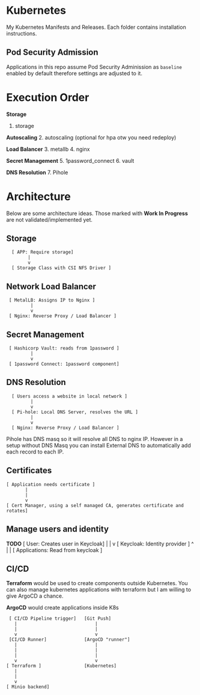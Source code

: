 # Kubernetes

My Kubernetes Manifests and Releases. Each folder contains installation instructions.

## Pod Security Admission

Applications in this repo assume Pod Security Adminission as `baseline` enabled by default therefore settings are adjusted to it.

# Execution Order


**Storage**
1. storage

**Autoscaling**
2. autoscaling (optional for hpa otw you need redeploy)

**Load Balancer**
3. metallb
4. nginx

**Secret Management**
5. 1password_connect
6. vault

**DNS Resolution**
7. Pihole

# Architecture

Below are some architecture ideas. Those marked with **Work In Progress** are not validated/implemented yet. 

## Storage

      [ APP: Require storage]
            |
            v
      [ Storage Class with CSI NFS Driver ]


## Network Load Balancer

     [ MetalLB: Assigns IP to Nginx ]
             |
             v
     [ Nginx: Reverse Proxy / Load Balancer ]

## Secret Management

     [ Hashicorp Vault: reads from 1password ]
             |
             v
     [ 1password Connect: 1password component]

## DNS Resolution

      [ Users access a website in local network ] 
             |
             v
      [ Pi-hole: Local DNS Server, resolves the URL ]   
             |
             v
      [ Nginx: Reverse Proxy / Load Balancer ]

 Pihole has DNS masq so it will resolve all DNS to nginx IP. However in a setup without DNS Masq you can install External DNS to automatically add each record to each IP.

## Certificates 


    [ Application needs certificate ]
           |
           |
           v
    [ Cert Manager, using a self managed CA, generates certificate and rotates]


## Manage users and identity

**TODO**
      [ User: Creates user in Keycloak]
                 |
                 |
                 v
      [ Keycloak: Identity provider ]
                 ^
                 |
                 |
     [ Applications: Read from keycloak ]


## CI/CD

 **Terraform** would be used to create components outside Kubernetes. You can also manage kubernetes applications with terraform but I am willing to give ArgoCD a chance.

 **ArgoCD** would create applications inside K8s

     [ CI/CD Pipeline trigger]   [Git Push]
       |                             |
       |                             |
       v                             v
     [CI/CD Runner]              [ArgoCD "runner"]
       |                             |
       |                             |
       |                             |
       v                             v
    [ Terraform ]                [Kubernetes]
       |
       |
       v
    [ Minio backend]